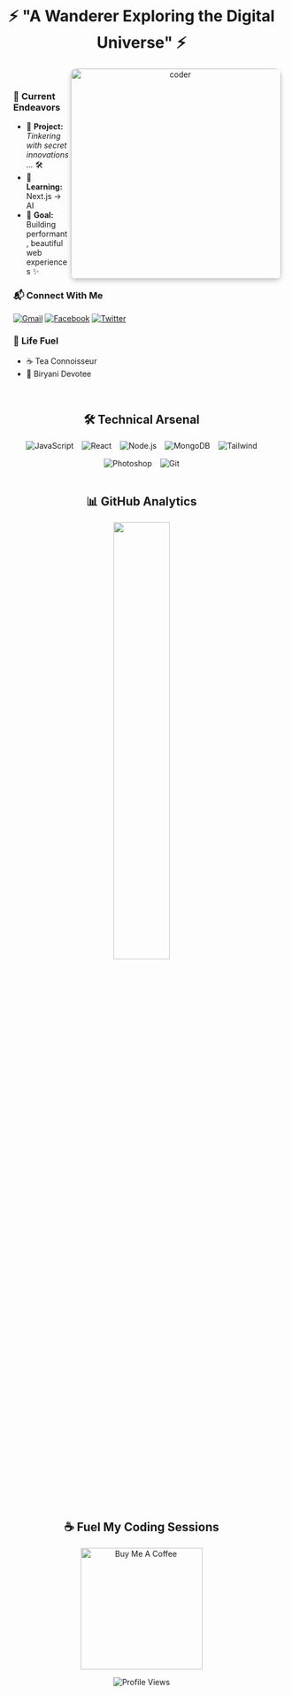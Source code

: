 <h1 align="center">⚡ "A Wanderer Exploring the Digital Universe" ⚡</h1>

<div align="center">
  <img align="right" alt="coder" width="380" style="border-radius: 10px; box-shadow: 0 4px 8px rgba(0,0,0,0.2);" src="https://64.media.tumblr.com/c8cb84c63b6f526b96dfb1734a33131a/tumblr_ob4wyigmTV1v8xd18o1_500.gifv">
</div>

<br>

<div align="left" style="margin-left: 20px;">

### 🚀 **Current Endeavors**
- 🔭 **Project:** _Tinkering with secret innovations..._ 🛠️
- 🌱 **Learning:** Next.js -> AI
- 🎯 **Goal:** Building performant, beautiful web experiences ✨

### 📬 **Connect With Me**
[![Gmail](https://img.shields.io/badge/Gmail-D14836?style=for-the-badge&logo=gmail&logoColor=white)](mailto:tamjid2077@gmail.com)
[![Facebook](https://img.shields.io/badge/Facebook-1877F2?style=for-the-badge&logo=facebook&logoColor=white)](https://facebook.com/profile.php?id=100007404978339)
[![Twitter](https://img.shields.io/badge/Twitter-1DA1F2?style=for-the-badge&logo=twitter&logoColor=white)](https://twitter.com/Zman1ac)

### 🧬 **Life Fuel**
- ☕ Tea Connoisseur
- 🍛 Biryani Devotee

</div>

<br>

<h2 align="center">🛠️ Technical Arsenal</h2>

<div align="center" style="display: flex; flex-wrap: wrap; gap: 15px; justify-content: center;">
  <img src="https://img.shields.io/badge/JavaScript-F7DF1E?style=for-the-badge&logo=javascript&logoColor=black" alt="JavaScript">
  <img src="https://img.shields.io/badge/React-20232A?style=for-the-badge&logo=react&logoColor=61DAFB" alt="React">
  <img src="https://img.shields.io/badge/Node.js-339933?style=for-the-badge&logo=nodedotjs&logoColor=white" alt="Node.js">
  <img src="https://img.shields.io/badge/MongoDB-47A248?style=for-the-badge&logo=mongodb&logoColor=white" alt="MongoDB">
  <img src="https://img.shields.io/badge/Tailwind_CSS-06B6D4?style=for-the-badge&logo=tailwind-css&logoColor=white" alt="Tailwind">
  <img src="https://img.shields.io/badge/Adobe-Photoshop-31A8FF?style=for-the-badge&logo=adobe-photoshop&logoColor=white" alt="Photoshop">
  <img src="https://img.shields.io/badge/GIT-E44C30?style=for-the-badge&logo=git&logoColor=white" alt="Git">
</div>

<br>

<h2 align="center">📊 GitHub Analytics</h2>

<div align="center">
  <img width="45%" src="https://github-readme-stats.vercel.app/api/top-langs/?username=brick-c&layout=compact&theme=radical">
</div>

<br>

<h2 align="center">☕ Fuel My Coding Sessions</h2>
<p align="center">
  <a href="https://www.buymeacoffee.com/A.Nomad">
    <img width="220" src="https://cdn.buymeacoffee.com/buttons/v2/default-yellow.png" alt="Buy Me A Coffee">
  </a>
</p>

<p align="center">
  <img src="https://komarev.com/ghpvc/?username=brick-c&color=blueviolet&style=flat" alt="Profile Views">
</p>
